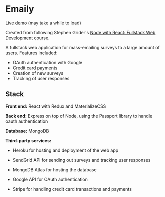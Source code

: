 # Emaily
[Live demo](https://powerful-meadow-90516.herokuapp.com/) (may take a while to load)

Created from following Stephen Grider's [Node with React: Fullstack Web Development](https://www.udemy.com/course/node-with-react-fullstack-web-development/) course.

A fullstack web application for mass-emailing surveys to a large amount of users. Features included:

- OAuth authentication with Google
- Credit card payments
- Creation of new surveys
- Tracking of user responses


## Stack

**Front end:** React with Redux and MaterializeCSS

**Back end:** Express on top of Node, using the Passport library to handle oauth authentication

**Database:** MongoDB

**Third-party services:** 

- Heroku for hosting and deployment of the web app

- SendGrid API for sending out surveys and tracking user responses
- MongoDB Atlas for hosting the database
- Google API for OAuth authentication
- Stripe for handling credit card transactions and payments
